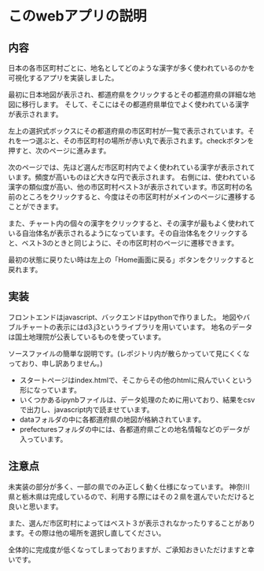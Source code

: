 # このwebアプリの説明

## 内容

日本の各市区町村ごとに、地名としてどのような漢字が多く使われているのかを可視化するアプリを実装しました。

最初に日本地図が表示され、都道府県をクリックするとその都道府県の詳細な地図に移行します。
そして、そこにはその都道府県単位でよく使われている漢字が表示されます。

左上の選択式ボックスにその都道府県の市区町村が一覧で表示されています。それを一つ選ぶと、その市区町村の場所が赤い丸で表示されます。checkボタンを押すと、次のページに進みます。

次のページでは、先ほど選んだ市区町村内でよく使われている漢字が表示されています。頻度が高いものほど大きな円で表示されます。
右側には、使われている漢字の類似度が高い、他の市区町村ベスト3が表示されています。市区町村の名前のところをクリックすると、今度はその市区町村がメインのページに遷移することができます。

また、チャート内の個々の漢字をクリックすると、その漢字が最もよく使われている自治体名が表示されるようになっています。その自治体名をクリックすると、ベスト3のときと同じように、その市区町村のページに遷移できます。

最初の状態に戻りたい時は左上の「Home画面に戻る」ボタンをクリックすると戻れます。





## 実装
フロントエンドはjavascript、バックエンドはpythonで作りました。
地図やバブルチャートの表示にはd3.j3というライブラリを用いています。
地名のデータは国土地理院が公表しているものを使っています。

ソースファイルの簡単な説明です。(レポジトリ内が散らかっていて見にくくなっており、申し訳ありません。)

- スタートページはindex.htmlで、そこからその他のhtmlに飛んでいくという形になっています。
- いくつかあるipynbファイルは、データ処理のために用いており、結果をcsvで出力し、javascript内で読ませています。
- dataフォルダの中に各都道府県の地図が格納されています。
- prefecturesフォルダの中には、各都道府県ごとの地名情報などのデータが入っています。



## 注意点
未実装の部分が多く、一部の県でのみ正しく動く仕様になっています。
神奈川県と栃木県は完成しているので、利用する際にはその２県を選んでいただけると良いと思います。

また、選んだ市区町村によってはベスト３が表示されなかったりすることがあります。その際は他の場所を選択し直してください。

全体的に完成度が低くなってしまっておりますが、ご承知おきいただけますと幸いです。
